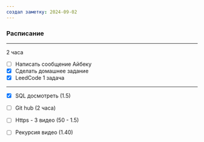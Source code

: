 ```yaml
---
создал заметку: 2024-09-02
---
```

### Расписание 

---
2 часа
- [ ] Написать сообщение Айбеку
- [x] Сделать домашнее задание
- [x] LeedCode 1 задача
--- 

- [x] SQL досмотреть (1.5)
- [ ] Git hub (2 часа)
- [ ] Https - 3 видео (50 - 1.5)
- [ ] Рекурсия видео (1.40)

